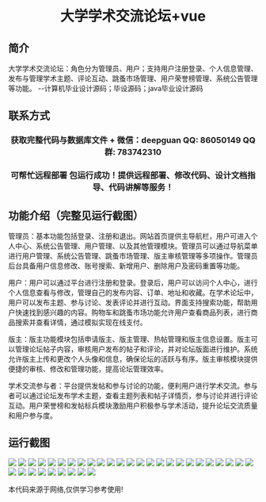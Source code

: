 <p><h1 align="center">大学学术交流论坛+vue</h1></p>

## 简介
大学学术交流论坛：角色分为管理员、用户；支持用户注册登录、个人信息管理、发布与管理学术主题、评论互动、跳蚤市场管理、用户荣誉榜管理、系统公告管理等功能。    --计算机毕业设计源码；毕设源码；java毕业设计源码


## 联系方式
<p><h3 align="center">获取完整代码与数据库文件 + 微信：deepguan QQ: 86050149 QQ群: 783742310</h3></p>
<p><h3 align="center">可帮忙远程部署 包运行成功！提供远程部署、修改代码、设计文档指导、代码讲解等服务！</h3></p>

## 功能介绍（完整见运行截图）
管理员：基本功能包括登录、注册和退出。网站首页提供主导航栏，用户可进入个人中心、系统公告管理、用户管理、以及其他管理模块。管理员可以通过导航菜单进行用户管理、系统公告管理、跳蚤市场管理、版主审核管理等多项操作。管理员后台具备用户信息修改、账号搜索、新增用户、删除用户及密码重置等功能。

用户：用户可以通过平台进行注册和登录。登录后，用户可以访问个人中心，进行个人信息查看与修改，管理自己的发布内容、订单、地址和收藏。在学术论坛中，用户可以发布主题、参与讨论、发表评论并进行互动。界面支持搜索功能，帮助用户快速找到感兴趣的内容。购物车和跳蚤市场功能允许用户查看商品列表，进行商品搜索并查看详情，通过模拟实现在线支付。

版主：版主功能模块包括申请版主、版主管理、热帖管理和版主信息设置。版主可以管理论坛帖子内容，审核用户发布的帖子和评论，并对论坛版面进行维护。系统允许版主上传和更改个人头像和信息，确保论坛的活跃与有序。版主审核模块提供便捷的审核、修改和管理功能，提高论坛管理效率。

学术交流参与者：平台提供发帖和参与讨论的功能，便利用户进行学术交流。参与者可以通过论坛发布学术主题，查看主题列表和帖子详情页，参与讨论并进行评论互动。用户荣誉榜和发帖标兵模块激励用户积极参与学术活动，提升论坛交流质量和用户参与度。


## 运行截图
![](img/001.jpg)
![](img/002.jpg)
![](img/003.jpg)
![](img/004.jpg)
![](img/005.jpg)
![](img/006.jpg)
![](img/007.jpg)
![](img/008.jpg)
![](img/009.jpg)
![](img/010.jpg)
![](img/011.jpg)
![](img/012.jpg)
![](img/013.jpg)
![](img/014.jpg)
![](img/015.jpg)
![](img/016.jpg)
![](img/017.jpg)
![](img/018.jpg)
![](img/019.jpg)
![](img/020.jpg)
![](img/021.jpg)
![](img/022.jpg)
![](img/023.jpg)
![](img/024.jpg)
![](img/025.jpg)
![](img/026.jpg)
![](img/027.jpg)
![](img/028.jpg)
![](img/029.jpg)
![](img/030.jpg)
![](img/031.jpg)
![](img/032.jpg)
![](img/033.jpg)
![](img/034.jpg)

<p>本代码来源于网络,仅供学习参考使用!</p>
